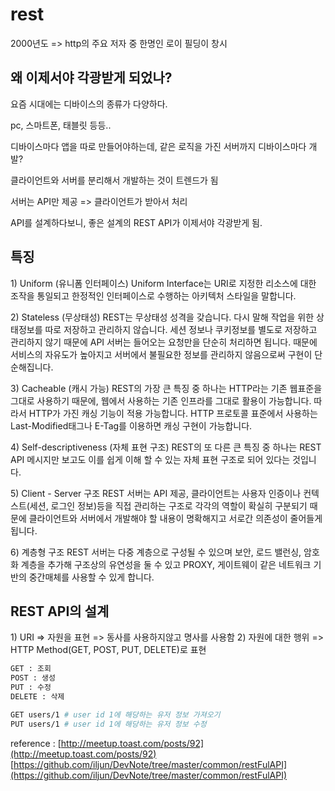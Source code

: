 # rest

2000년도 =&gt; http의 주요 저자 중 한명인 로이 필딩이 창시

## 왜 이제서야 각광받게 되었나?

요즘 시대에는 디바이스의 종류가 다양하다.

pc, 스마트폰, 태블릿 등등..

디바이스마다 앱을 따로 만들어야하는데, 같은 로직을 가진 서버까지 디바이스마다 개발?

클라이언트와 서버를 분리해서 개발하는 것이 트렌드가 됨

서버는 API만 제공 =&gt; 클라이언트가 받아서 처리

API를 설계하다보니, 좋은 설계의 REST API가 이제서야 각광받게 됨.

## 특징

1\) Uniform \(유니폼 인터페이스\) Uniform Interface는 URI로 지정한 리소스에 대한 조작을 통일되고 한정적인 인터페이스로 수행하는 아키텍처 스타일을 말합니다.

2\) Stateless \(무상태성\) REST는 무상태성 성격을 갖습니다. 다시 말해 작업을 위한 상태정보를 따로 저장하고 관리하지 않습니다. 세션 정보나 쿠키정보를 별도로 저장하고 관리하지 않기 때문에 API 서버는 들어오는 요청만을 단순히 처리하면 됩니다. 때문에 서비스의 자유도가 높아지고 서버에서 불필요한 정보를 관리하지 않음으로써 구현이 단순해집니다.

3\) Cacheable \(캐시 가능\) REST의 가장 큰 특징 중 하나는 HTTP라는 기존 웹표준을 그대로 사용하기 때문에, 웹에서 사용하는 기존 인프라를 그대로 활용이 가능합니다. 따라서 HTTP가 가진 캐싱 기능이 적용 가능합니다. HTTP 프로토콜 표준에서 사용하는 Last-Modified태그나 E-Tag를 이용하면 캐싱 구현이 가능합니다.

4\) Self-descriptiveness \(자체 표현 구조\) REST의 또 다른 큰 특징 중 하나는 REST API 메시지만 보고도 이를 쉽게 이해 할 수 있는 자체 표현 구조로 되어 있다는 것입니다.

5\) Client - Server 구조 REST 서버는 API 제공, 클라이언트는 사용자 인증이나 컨텍스트\(세션, 로그인 정보\)등을 직접 관리하는 구조로 각각의 역할이 확실히 구분되기 때문에 클라이언트와 서버에서 개발해야 할 내용이 명확해지고 서로간 의존성이 줄어들게 됩니다.

6\) 계층형 구조 REST 서버는 다중 계층으로 구성될 수 있으며 보안, 로드 밸런싱, 암호화 계층을 추가해 구조상의 유연성을 둘 수 있고 PROXY, 게이트웨이 같은 네트워크 기반의 중간매체를 사용할 수 있게 합니다.

## REST API의 설계

1\) URI =&gt; 자원을 표현 =&gt; 동사를 사용하지않고 명사를 사용함 2\) 자원에 대한 행위 =&gt; HTTP Method\(GET, POST, PUT, DELETE\)로 표현

```bash
GET : 조회
POST : 생성
PUT : 수정
DELETE : 삭제
```

```bash
GET users/1 # user id 1에 해당하는 유저 정보 가져오기 
PUT users/1 # user id 1에 해당하는 유저 정보 수정
```

reference : [http://meetup.toast.com/posts/92](http://meetup.toast.com/posts/92) [https://github.com/iljun/DevNote/tree/master/common/restFulAPI](https://github.com/iljun/DevNote/tree/master/common/restFulAPI)

